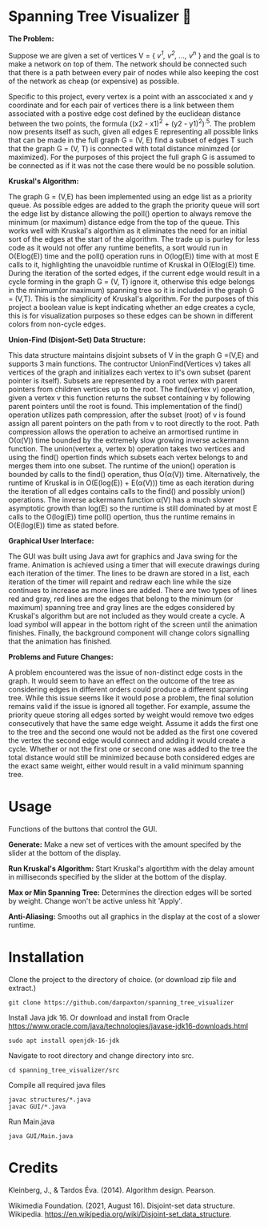 # Spanning Tree Visualizer 👀
**The Problem:**

  Suppose we are given a set of vertices V = { *v<sup>1</sup>, v<sup>2</sup>, ..., v<sup>n</sup>* } and the goal is to make a network on top of them. The network should be connected such that there 
is a path between every pair of nodes while also keeping the cost of the network as cheap (or expensive) as possible.

Specific to this project, every vertex is a point with an asscociated x and y coordinate and for each pair of vertices there is a link between them associated
with a postive edge cost defined by the euclidean distance between the two points, the formula ((x2 - x1)<sup>2</sup> + (y2 - y1)<sup>2</sup>)<sup>.5</sup>. The problem now presents itself
as such, given all edges E representing all possible links that can be made in the full graph G = (V, E) find a subset of edges T such that the graph G = (V, T) is 
connected with total distance minimzed (or maximized). For the purposes of this project the full graph G is assumed to be connected as if it was not the
case there would be no possible solution.

**Kruskal's Algorithm:**

  The graph G = (V,E) has been implemented using an edge list as a priority queue. As possible edges are added to the graph the priority queue will sort the edge list by distance allowing the poll() opertion to always remove the minimum (or maximum) distance edge from the top of the queue. This works well with Kruskal's algorthim as it eliminates the need for an initial sort of the edges at the start of the algorithm. The trade up is purley for less code as it would not offer any runtime benefits, a sort would run in O(Elog(E)) time and the poll() operation runs in O(log(E)) time with at most E calls to it, highlighting the unavoidble runtime of Kruskal in O(Elog(E)) time. During the iteration of the sorted edges, if the current edge would result in a cycle forming in the graph G = (V, T) ignore it, otherwise this edge belongs in the minimum(or maximum) spanning tree so it is included in the graph G = (V,T). This is the simplicity of Kruskal's algorithm. For the purposes of this project a boolean value is kept indicating whether an edge creates a cycle, this is for visualization purposes so these edges can be shown in different colors from non-cycle edges.

**Union-Find (Disjont-Set) Data Structure:**

  This data structure maintains disjoint subsets of V in the graph G =(V,E) and supports 3 main functions. The contructor UnionFind(Vertices v) takes all vertices of the graph and initializes each vertex to it's own subset (parent pointer is itself). Subsets are represented by a root vertex with parent pointers from children vertices up to the root. The find(vertex v) operation, given a vertex v this function returns the subset containing v by following parent pointers until the root is found. This implementation of the find() operation utilizes path compression, after the subset (root) of v is found assign all parent pointers on the path from v to root directly to the root. Path compression allows the operation to acheive an armortised runtime in O(α(V)) time bounded by the extremely slow growing inverse ackermann function. The union(vertex a, vertex b) operation takes two vertices and using the find() opertion finds which subsets each vertex belongs to and merges them into one subset. The runtime of the union() operation is bounded by calls to the find() operation, thus O(α(V)) time. Alternatively, the runtime of Kruskal is in O(E(log(E)) + E(α(V))) time as each iteration during the iteration of all edges contains calls to the find() and possibly union() operations. The inverse ackermann function α(V) has a much slower asymptotic growth than log(E) so the runtime is still dominated by at most E calls to the O(log(E)) time poll() opertion, thus the runtime remains in O(E(log(E)) time as stated before.

**Graphical User Interface:**

  The GUI was built using Java awt for graphics and Java swing for the frame. Animation is achieved using a timer that will execute drawings during each iteration of the timer. The lines to be drawn are stored in a list, each iteration of the timer will repaint and redraw each line while the size continues to increase as more lines are added. There are two types of lines red and gray, red lines are the edges that belong to the minimum (or maximum) spanning tree and gray lines are the edges considered by Kruskal's algorithm but are not included as they would create a cycle. A load symbol will appear in the bottom right of the screen until the animation finishes. Finally, the background component will change colors signalling that the animation has finished.
  
**Problems and Future Changes:**

  A problem encountered was the issue of non-distinct edge costs in the graph. It would seem to have an effect on the outcome of the tree as considering edges in different orders could produce a different spanning tree. While this issue seems like it would pose a problem, the final solution remains valid if the issue is ignored all together. For example, assume the priority queue storing all edges sorted by weight would remove two edges consecutively that have the same edge weight. Assume it adds the first one to the tree and the second one would not be added as the first one covered the vertex the second edge would connect and adding it would create a cycle. Whether or not the first one or second one was added to the tree the total distance would still be minimized because both considered edges are the exact same weight, either would result in a valid minimum spanning tree.

# Usage # 
Functions of the buttons that control the GUI.

**Generate:**  Make a new set of vertices with the amount specifed by the slider at the bottom of the display.

**Run Kruskal's Algorithm:**  Start Kruskal's algortithm with the delay amount in milliseconds specified by the slider at the bottom of the display.

**Max or Min Spanning Tree:**  Determines the direction edges will be sorted by weight. Change won't be active unless hit 'Apply'.

**Anti-Aliasing:**  Smooths out all graphics in the display at the cost of a slower runtime.

# Installation #
Clone the project to the directory of choice. (or download zip file and extract.)
```
git clone https://github.com/danpaxton/spanning_tree_visualizer
```
Install Java jdk 16. Or download and install from Oracle https://www.oracle.com/java/technologies/javase-jdk16-downloads.html
```
sudo apt install openjdk-16-jdk
```
Navigate to root directory and change directory into src.
```
cd spanning_tree_visualizer/src
```
Compile all required java files
```
javac structures/*.java
javac GUI/*.java
```
Run Main.java
```
java GUI/Main.java
```
# Credits #
Kleinberg, J., &amp; Tardos Éva. (2014). Algorithm design. Pearson.

Wikimedia Foundation. (2021, August 16). Disjoint-set data structure. Wikipedia. https://en.wikipedia.org/wiki/Disjoint-set_data_structure.
